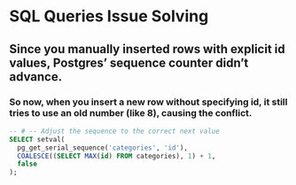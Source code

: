 # SQL Queries Issue Solving

## Since you manually inserted rows with explicit id values, Postgres’ sequence counter didn’t advance.

### So now, when you insert a new row without specifying id, it still tries to use an old number (like 8), causing the conflict.

```sql
-- # -- Adjust the sequence to the correct next value
SELECT setval(
  pg_get_serial_sequence('categories', 'id'),
  COALESCE((SELECT MAX(id) FROM categories), 1) + 1,
  false
);
```
